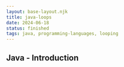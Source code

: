 ```yaml
---
layout: base-layout.njk
title: java-loops
date: 2024-06-18
status: finished
tags: java, programming-languages, looping
---
```


## Java - Introduction
